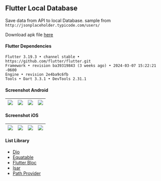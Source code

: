 ## Flutter Local Database

Save data from API to local Database. sample from ```http://jsonplaceholder.typicode.com/users/```

Download apk file [here](https://e.pcloud.link/publink/show?code=XZS1B9ZHL7yTqNOQhu91eJX7a7PSyiYXloV)

#### Flutter Dependencies ####
```
Flutter 3.19.3 • channel stable • https://github.com/flutter/flutter.git
Framework • revision ba39319843 (3 weeks ago) • 2024-03-07 15:22:21 -0600
Engine • revision 2e4ba9c6fb
Tools • Dart 3.3.1 • DevTools 2.31.1
```

#### Screenshot Android ####
| ![](https://i.imgur.com/PYdK63i.jpg) | ![](https://i.imgur.com/KBXo0bC.jpg) | ![](https://i.imgur.com/hgsW4e8.jpg) | ![](https://i.imgur.com/jxxxAPi.jpg) |
| ---- | ---- | ---- | ---- |

#### Screenshot iOS ####
| ![](https://i.imgur.com/5iJ2Hne.png) | ![](https://i.imgur.com/5y8V8Zt.png) | ![](https://i.imgur.com/WahANVz.png) | ![](https://i.imgur.com/2lZTx4H.png) |
| ---- | ---- | ---- | ---- |

#### List Library
- [Dio](https://pub.dev/packages/dio)
- [Equatable](https://pub.dev/packages/equatable)
- [Flutter Bloc](https://pub.dev/packages/flutter_bloc)
- [Isar](https://pub.dev/packages/isar)
- [Path Provider](https://pub.dev/packages/path_provider)
